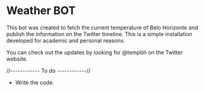 # Weather BOT
This bot was created to fetch the current temperature of Belo Horizonte and publish the information on the Twitter timeline. This is a simple installation developed for academic and personal reasons.

You can check out the updates by looking for @tempbh on the Twitter website. 

//------------ To do ------------//

- Write the code.
